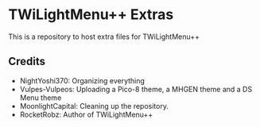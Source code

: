 # TWiLightMenu++ Extras
This is a repository to host extra files for TWiLightMenu++

## Credits
- NightYoshi370: Organizing everything
- Vulpes-Vulpeos: Uploading a Pico-8 theme, a MHGEN theme and a DS Menu theme
- MoonlightCapital: Cleaning up the repository.
- RocketRobz: Author of TWiLightMenu++
